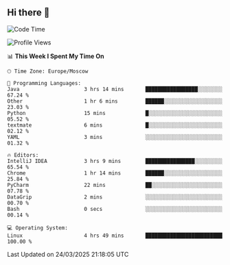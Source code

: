 ## Hi there 👋
<!--START_SECTION:waka-->
![Code Time](http://img.shields.io/badge/Code%20Time-4%2C792%20hrs%2052%20mins-blue)

![Profile Views](http://img.shields.io/badge/Profile%20Views-0-blue)

📊 **This Week I Spent My Time On** 

```text
🕑︎ Time Zone: Europe/Moscow

💬 Programming Languages: 
Java                     3 hrs 14 mins       █████████████████░░░░░░░░   67.24 % 
Other                    1 hr 6 mins         ██████░░░░░░░░░░░░░░░░░░░   23.03 % 
Python                   15 mins             █░░░░░░░░░░░░░░░░░░░░░░░░   05.52 % 
textmate                 6 mins              █░░░░░░░░░░░░░░░░░░░░░░░░   02.12 % 
YAML                     3 mins              ░░░░░░░░░░░░░░░░░░░░░░░░░   01.32 % 

🔥 Editors: 
IntelliJ IDEA            3 hrs 9 mins        ████████████████░░░░░░░░░   65.54 % 
Chrome                   1 hr 14 mins        ██████░░░░░░░░░░░░░░░░░░░   25.84 % 
PyCharm                  22 mins             ██░░░░░░░░░░░░░░░░░░░░░░░   07.78 % 
DataGrip                 2 mins              ░░░░░░░░░░░░░░░░░░░░░░░░░   00.70 % 
Bash                     0 secs              ░░░░░░░░░░░░░░░░░░░░░░░░░   00.14 % 

💻 Operating System: 
Linux                    4 hrs 49 mins       █████████████████████████   100.00 % 
```


 Last Updated on 24/03/2025 21:18:05 UTC
<!--END_SECTION:waka-->
<!--
**w3ll1ngt/w3ll1ngt** is a ✨ _special_ ✨ repository because its `README.md` (this file) appears on your GitHub profile.

Here are some ideas to get you started:

- 🔭 I’m currently working on ...
- 🌱 I’m currently learning ...
- 👯 I’m looking to collaborate on ...
- 🤔 I’m looking for help with ...
- 💬 Ask me about ...
- 📫 How to reach me: ...
- 😄 Pronouns: ...
- ⚡ Fun fact: ...
-->
